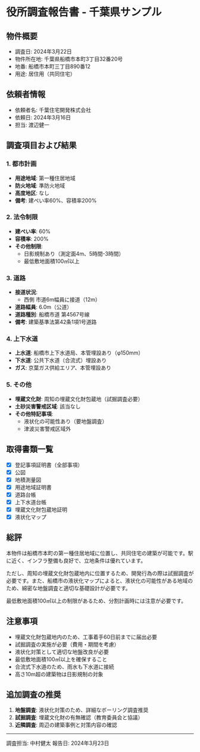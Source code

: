# 役所調査報告書 - 千葉県サンプル

## 物件概要
- 調査日: 2024年3月22日
- 物件所在地: 千葉県船橋市本町3丁目32番20号
- 地番: 船橋市本町三丁目890番12
- 用途: 居住用（共同住宅）

## 依頼者情報
- 依頼者名: 千葉住宅開発株式会社
- 依頼日: 2024年3月16日
- 担当: 渡辺健一

## 調査項目および結果

### 1. 都市計画
- **用途地域**: 第一種住居地域
- **防火地域**: 準防火地域
- **高度地区**: なし
- **備考**: 建ぺい率60%、容積率200%

### 2. 法令制限
- **建ぺい率**: 60%
- **容積率**: 200%
- **その他制限**: 
  - 日影規制あり（測定面4m、5時間-3時間）
  - 最低敷地面積100㎡以上

### 3. 道路
- **接道状況**: 
  - 西側 市道6m幅員に接道（12m）
- **道路幅員**: 6.0m（公道）
- **道路種別**: 船橋市道 第4567号線
- **備考**: 建築基準法第42条1項1号道路

### 4. 上下水道
- **上水道**: 船橋市上下水道局、本管埋設あり（φ150mm）
- **下水道**: 公共下水道（合流式）埋設あり
- **ガス**: 京葉ガス供給エリア、本管埋設あり

### 5. その他
- **埋蔵文化財**: 周知の埋蔵文化財包蔵地（試掘調査必要）
- **土砂災害警戒区域**: 該当なし
- **その他特記事項**: 
  - 液状化の可能性あり（要地盤調査）
  - 津波災害警戒区域外

## 取得書類一覧
- [x] 登記事項証明書（全部事項）
- [x] 公図
- [x] 地積測量図
- [x] 用途地域証明書
- [x] 道路台帳
- [x] 上下水道台帳
- [x] 埋蔵文化財包蔵地証明
- [x] 液状化マップ

## 総評
本物件は船橋市本町の第一種住居地域に位置し、共同住宅の建築が可能です。駅に近く、インフラ整備も良好で、立地条件は優れています。

ただし、周知の埋蔵文化財包蔵地内に位置するため、開発行為の際は試掘調査が必要です。また、船橋市の液状化マップによると、液状化の可能性がある地域のため、綿密な地盤調査と適切な基礎設計が必要です。

最低敷地面積100㎡以上の制限があるため、分割計画時には注意が必要です。

## 注意事項
- 埋蔵文化財包蔵地内のため、工事着手60日前までに届出必要
- 試掘調査の実施が必要（費用・期間を考慮）
- 液状化対策として適切な地盤改良が必要
- 最低敷地面積100㎡以上を確保すること
- 合流式下水道のため、雨水も下水道に接続
- 高さ10m超の建築物は日影規制の対象

## 追加調査の推奨
1. **地盤調査**: 液状化対策のため、詳細なボーリング調査推奨
2. **試掘調査**: 埋蔵文化財の有無確認（教育委員会と協議）
3. **近隣調査**: 周辺の建築事例と対策内容の確認

---
調査担当: 中村健太
報告日: 2024年3月23日
